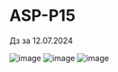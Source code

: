 # ASP-P15

Дз за 12.07.2024

![image](https://github.com/user-attachments/assets/9849a720-bdd1-4314-80ec-b7167698ad93)
![image](https://github.com/user-attachments/assets/8387e008-33d5-4e9c-905a-2cfe876416f9)
![image](https://github.com/user-attachments/assets/9dddf436-f795-4de1-a2b0-d983ea238928)



